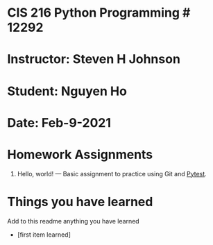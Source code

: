 # CIS 216 Python Programming # 12292
# Instructor: Steven H Johnson 
# Student: Nguyen Ho 
# Date: Feb-9-2021

# Homework Assignments 

1. Hello, world! &mdash; Basic assignment to practice using Git and [Pytest](http://docs.pytest.org/en/estable/getting.started.html).

# Things you have learned 
Add to this readme anything you have learned

* [first item learned]